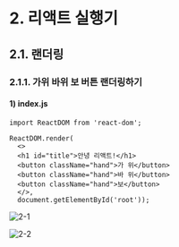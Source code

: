 # 2. 리액트 실행기

## 2.1. 랜더링

### 2.1.1. 가위 바위 보 버튼 랜더링하기

#### 1) index.js

```react
import ReactDOM from 'react-dom';

ReactDOM.render(
  <>
  <h1 id="title">안녕 리액트!</h1>
  <button className="hand">가 위</button>
  <button className="hand">바 위</button>
  <button className="hand">보</button>
  </>,
  document.getElementById('root'));
```

![2-1](https://github.com/ohtaekwon/TIL/blob/master/React-Basic/img/2_1.png?raw=true)



![2-2](https://github.com/ohtaekwon/TIL/blob/master/React-Basic/img/3_1.png?raw=true)
